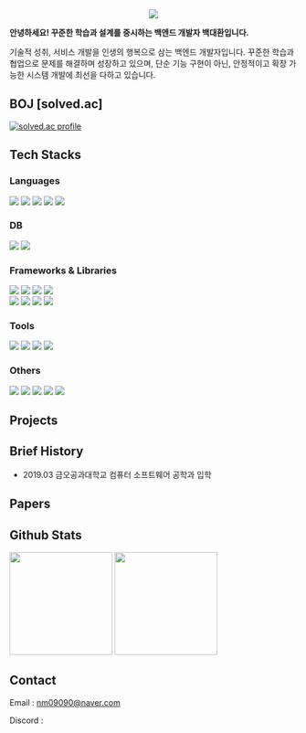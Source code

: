<div align= "center">
    <img src="https://capsule-render.vercel.app/api?type=waving&color=gradient&height=180&text=Baek%20Daehwan&animation=fadeIn&fontColor=ffffff&fontSize=50" />
</div>

**안녕하세요! 꾸준한 학습과 설계를 중시하는 백엔드 개발자 백대환입니다.**

기술적 성취, 서비스 개발을 인생의 행복으로 삼는 백엔드 개발자입니다.
꾸준한 학습과 협업으로 문제를 해결하며 성장하고 있으며, 단순 기능 구현이 아닌, 안정적이고 확장 가능한 시스템 개발에 최선을 다하고 있습니다.


## BOJ [solved.ac]
[![solved.ac profile](http://mazassumnida.wtf/api/v2/generate_badge?boj=nm090909)](https://solved.ac/nm090909/)

## Tech Stacks
### Languages
![](https://img.shields.io/badge/Java-007396?style=flat-square&logo=Java&logoColor=white)
![](https://img.shields.io/badge/C++-00599C?style=flat-square&logo=C%2B%2B&logoColor=white)
![](https://img.shields.io/badge/Python-3776AB?style=flat-square&logo=Python&logoColor=white)
![](https://img.shields.io/badge/Javascript-F7DF1E?style=flat-square&logo=Javascript&logoColor=white)
![](https://img.shields.io/badge/HTML5-E34F26?style=flat-square&logo=HTML5&logoColor=white)

### DB
![](https://img.shields.io/badge/MySQL-4479A1?style=flat-square&logo=MySQL&logoColor=white)
![](https://img.shields.io/badge/MongoDB-47A248?style=flat-square&logo=MongoDB&logoColor=white)

### Frameworks & Libraries
![](https://img.shields.io/badge/Spring-6DB33F?style=flat-square&logo=Spring&logoColor=white)
![](https://img.shields.io/badge/Spring%20Boot-6DB33F?style=flat-square&logo=Spring%20Boot&logoColor=white)
![](https://img.shields.io/badge/Express-000000?style=flat-square&logo=Express&logoColor=white)
![](https://img.shields.io/badge/Vue.js-4FC08D?style=flat-square&logo=Vue.js&logoColor=white)
<br/>
![](https://img.shields.io/badge/PyTorch-EE4C2C?style=flat-square&logo=PyTorch&logoColor=white)
![](https://img.shields.io/badge/Tensorflow-FF6F00?style=flat-square&logo=Tensorflow&logoColor=white)
![](https://img.shields.io/badge/Selenium-43B02A?style=flat-square&logo=Selenium&logoColor=white)
![](https://img.shields.io/badge/socket.io-010101?style=flat-square&logo=socket.io&logoColor=white)

### Tools
![](https://img.shields.io/badge/Docker-2496ED?style=flat-square&logo=Docker&logoColor=white)
![](https://img.shields.io/badge/Git-F05032?style=flat-square&logo=Git&logoColor=white)
![](https://img.shields.io/badge/Notion-000000?style=flat-square&logo=Notion&logoColor=white)
![](https://img.shields.io/badge/Postman-FF6C37?style=flat-square&logo=Postman&logoColor=white)


### Others
![](https://img.shields.io/badge/Linux-FCC624?style=flat-square&logo=Linux&logoColor=white)
![](https://img.shields.io/badge/Ubuntu-E95420?style=flat-square&logo=Ubuntu&logoColor=white)
![](https://img.shields.io/badge/Node.js-339933?style=flat-square&logo=Node.js&logoColor=white)
![](https://img.shields.io/badge/Apache%20Tomcat-F8DC75?style=flat-square&logo=Apache%20Tomcat&logoColor=white)
![](https://img.shields.io/badge/nginx-%23009639.svg?style=flat-square&logo=nginx&logoColor=white)

## Projects


## Brief History
- 2019.03 금오공과대학교 컴퓨터 소프트웨어 공학과 입학

## Papers


## Github Stats
<p>
  <img height="180em" src="https://github-readme-stats-veggie-garden.vercel.app/api?username=DoDoGaMaru&show_icons=true&include_all_commits=true&bg_color=30,e96443,904e95&title_color=fff&text_color=fff">
  <img height="180em" src="https://github-readme-stats-veggie-garden.vercel.app/api/top-langs/?username=DoDoGaMaru&layout=compact&bg_color=30,e96443,904e95&title_color=fff&text_color=fff">
</p>

## Contact
Email : nm09090@naver.com

Discord : 


<!--
**DoDoGaMaRu/DoDoGaMaRu** is a ✨ _special_ ✨ repository because its `README.md` (this file) appears on your GitHub profile.

Here are some ideas to get you started:

- 🔭 I’m currently working on ...
- 🌱 I’m currently learning ...
- 👯 I’m looking to collaborate on ...
- 🤔 I’m looking for help with ...
- 💬 Ask me about ...
- 📫 How to reach me: ...
- 😄 Pronouns: ...
- ⚡ Fun fact: ...
-->
